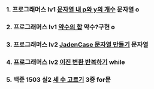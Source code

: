 ### 1. 프로그래머스 lv1 [문자열 내 p와 y의 개수](https://school.programmers.co.kr/learn/courses/30/lessons/12916) 문자열 o

### 2. 프로그래머스 lv1 [약수의 합](https://school.programmers.co.kr/learn/courses/30/lessons/12928) 약수?구현 o

### 3. 프로그래머스 lv2 [JadenCase 문자열 만들기](https://school.programmers.co.kr/learn/courses/30/lessons/12951) 문자열

### 4. 프로그래머스 lv2 [이진 변환 반복하기](https://school.programmers.co.kr/learn/courses/30/lessons/70129) while

### 5. 백준 1503 실2 [세 수 고르기](https://www.acmicpc.net/problem/1503) 3중 for문

